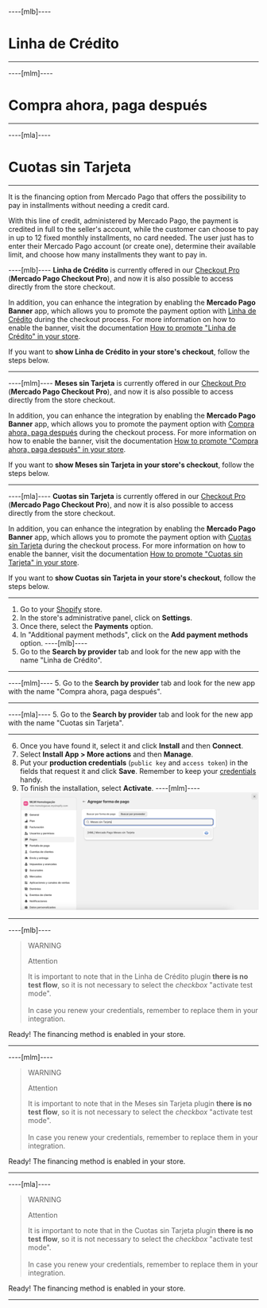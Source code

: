 ----[mlb]----
# Linha de Crédito

------------
----[mlm]----
# Compra ahora, paga después

------------
----[mla]----
# Cuotas sin Tarjeta

------------

It is the financing option from Mercado Pago that offers the possibility to pay in installments without needing a credit card.

With this line of credit, administered by Mercado Pago, the payment is credited in full to the seller's account, while the customer can choose to pay in up to 12 fixed monthly installments, no card needed. The user just has to enter their Mercado Pago account (or create one), determine their available limit, and choose how many installments they want to pay in.

----[mlb]----
**Linha de Crédito** is currently offered in our [Checkout Pro](/developers/en/docs/shopify/integration-configuration/checkout-pro) (**Mercado Pago Checkout Pro**), and now it is also possible to access directly from the store checkout.

In addition, you can enhance the integration by enabling the **Mercado Pago Banner** app, which allows you to promote the payment option with [Linha de Crédito](/developers/en/docs/shopify/integration-configuration/meses-sin-tarjeta) during the checkout process. For more information on how to enable the banner, visit the documentation [How to promote "Linha de Crédito" in your store](/developers/en/docs/shopify/shopify/how-tos/banner).

If you want to **show Linha de Crédito in your store's checkout**, follow the steps below.

------------
----[mlm]----
**Meses sin Tarjeta** is currently offered in our [Checkout Pro](/developers/en/docs/shopify/integration-configuration/checkout-pro) (**Mercado Pago Checkout Pro**), and now it is also possible to access directly from the store checkout. 

In addition, you can enhance the integration by enabling the **Mercado Pago Banner** app, which allows you to promote the payment option with [Compra ahora, paga después](/developers/en/docs/shopify/integration-configuration/meses-sin-tarjeta) during the checkout process. For more information on how to enable the banner, visit the documentation [How to promote "Compra ahora, paga después" in your store](/developers/en/docs/shopify/shopify/how-tos/banner).

If you want to **show Meses sin Tarjeta in your store's checkout**, follow the steps below.

------------
----[mla]----
**Cuotas sin Tarjeta** is currently offered in our [Checkout Pro](/developers/en/docs/shopify/integration-configuration/checkout-pro) (**Mercado Pago Checkout Pro**), and now it is also possible to access directly from the store checkout.

In addition, you can enhance the integration by enabling the **Mercado Pago Banner** app, which allows you to promote the payment option with [Cuotas sin Tarjeta](/developers/en/docs/shopify/integration-configuration/meses-sin-tarjeta) during the checkout process. For more information on how to enable the banner, visit the documentation [How to promote "Cuotas sin Tarjeta" in your store](/developers/en/docs/shopify/shopify/how-tos/banner).

If you want to **show Cuotas sin Tarjeta in your store's checkout**, follow the steps below.

------------

1. Go to your [Shopify](https://accounts.shopify.com/store-login) store.
2. In the store's administrative panel, click on **Settings**.
3. Once there, select the **Payments** option. 
4. In "Additional payment methods", click on the **Add payment methods** option.
----[mlb]----
5. Go to the **Search by provider** tab and look for the new app with the name "Linha de Crédito".

------------
----[mlm]----
5. Go to the **Search by provider** tab and look for the new app with the name "Compra ahora, paga después".

------------
----[mla]----
5. Go to the **Search by provider** tab and look for the new app with the name "Cuotas sin Tarjeta".

------------
6. Once you have found it, select it and click **Install** and then **Connect**.
7. Select **Install App > More actions** and then **Manage**.
8. Put your **production credentials** (`public key` and `access token`) in the fields that request it and click **Save**. Remember to keep your [credentials](/developers/en/docs/shopify/additional-content/your-integrations/credentials) handy.
9. To finish the installation, select **Activate**.
----[mlm]----
![shopify-mercado-credito](/images/shopify/meses-sin-tarjeta-mlm.png)

------------
----[mlb]----
> WARNING
>
> Attention
>
> It is important to note that in the Linha de Crédito plugin **there is no test flow**, so it is not necessary to select the _checkbox_ "activate test mode".
> <br/><br/>
> In case you renew your credentials, remember to replace them in your integration.

Ready! The financing method is enabled in your store.

------------
----[mlm]----
> WARNING
>
> Attention
>
> It is important to note that in the Meses sin Tarjeta plugin **there is no test flow**, so it is not necessary to select the _checkbox_ "activate test mode".
> <br/><br/>
> In case you renew your credentials, remember to replace them in your integration.

Ready! The financing method is enabled in your store.

------------
----[mla]----
> WARNING
>
> Attention
>
> It is important to note that in the Cuotas sin Tarjeta plugin **there is no test flow**, so it is not necessary to select the _checkbox_ "activate test mode".
> <br/><br/>
> In case you renew your credentials, remember to replace them in your integration.

Ready! The financing method is enabled in your store.

------------